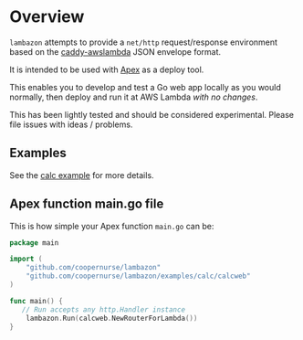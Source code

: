 
# Overview

`lambazon` attempts to provide a `net/http` request/response environment
based on the [caddy-awslambda](https://github.com/coopernurse/caddy-awslambda)
JSON envelope format.

It is intended to be used with [Apex](http://apex.run/) as a deploy tool.

This enables you to develop and test a Go web app locally as you would normally,
then deploy and run it at AWS Lambda *with no changes*.

This has been lightly tested and should be considered experimental.
Please file issues with ideas / problems.

## Examples

See the [calc example](examples/calc/) for more details.

## Apex function main.go file

This is how simple your Apex function `main.go` can be:

```go
package main

import (
	"github.com/coopernurse/lambazon"
	"github.com/coopernurse/lambazon/examples/calc/calcweb"
)

func main() {
   // Run accepts any http.Handler instance
	lambazon.Run(calcweb.NewRouterForLambda())
}
```
